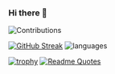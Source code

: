 ### Hi there 👋

<!--
**WonderBeat/wonderbeat** is a ✨ _special_ ✨ repository because its `README.md` (this file) appears on your GitHub profile.

Here are some ideas to get you started:

- 🔭 I’m currently working on ...
- 🌱 I’m currently learning ...
- 👯 I’m looking to collaborate on ...
- 🤔 I’m looking for help with ...
- 💬 Ask me about ...
- 📫 How to reach me: ...
- 😄 Pronouns: ...
- ⚡ Fun fact: ...
-->

![Contributions](http://github-profile-summary-cards.vercel.app/api/cards/profile-details?username=wonderbeat&theme=tokyonight) 

[![GitHub Streak](https://github-readme-streak-stats.herokuapp.com?user=wonderbeat&theme=synthwave)](https://git.io/streak-stats)
![languages](http://github-profile-summary-cards.vercel.app/api/cards/repos-per-language?username=wonderbeat&theme=synthwave)

[![trophy](https://github-profile-trophy.vercel.app/?username=wonderbeat&theme=darkhub&rank=-C,-B,-A)](https://github.com/ryo-ma/github-profile-trophy)
[![Readme Quotes](https://quotes-github-readme.vercel.app/api?type=horizontal&theme=catppuccin_mocha)](https://github.com/piyushsuthar/github-readme-quotes)
